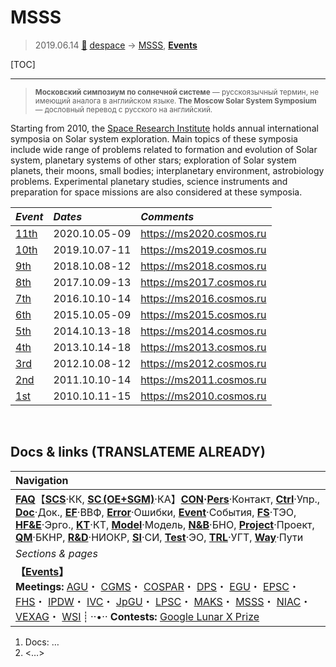 # MSSS
> 2019.06.14 [🚀](../index/index.md) [despace](index.md) → [MSSS](msss.md), **[Events](event.md)**

[TOC]

---

> <small>**Московский симпозиум по солнечной системе** — русскоязычный термин, не имеющий аналога в английском языке. **The Moscow Solar System Symposium** — дословный перевод с русского на английский.</small>

Starting from 2010, the [Space Research Institute](contact/iki_ras.md) holds annual international symposia on Solar system exploration. Main topics of these symposia include wide range of problems related to formation and evolution of Solar system, planetary systems of other stars; exploration of Solar system planets, their moons, small bodies; interplanetary environment, astrobiology problems. Experimental planetary studies, science instruments and preparation for space missions are also considered at these symposia.

<small>

|*Event*|*Dates*|*Comments*|
|:--|:--|:--|
|[11th](msss_11.md)|2020.10.05 ‑ 09|<https://ms2020.cosmos.ru>|
|[10th](msss_10.md)|2019.10.07 ‑ 11|<https://ms2019.cosmos.ru>|
|[9th](msss_9.md)|2018.10.08 ‑ 12|<https://ms2018.cosmos.ru>|
|[8th](msss_8.md)|2017.10.09 ‑ 13|<https://ms2017.cosmos.ru>|
|[7th](msss_7.md)|2016.10.10 ‑ 14|<https://ms2016.cosmos.ru>|
|[6th](msss_6.md)|2015.10.05 ‑ 09|<https://ms2015.cosmos.ru>|
|[5th](msss_5.md)|2014.10.13 ‑ 18|<https://ms2014.cosmos.ru>|
|[4th](msss_4.md)|2013.10.14 ‑ 18|<https://ms2013.cosmos.ru>|
|[3rd](msss_3.md)|2012.10.08 ‑ 12|<https://ms2012.cosmos.ru>|
|[2nd](msss_2.md)|2011.10.10 ‑ 14|<https://ms2011.cosmos.ru>|
|[1st](msss_1.md)|2010.10.11 ‑ 15|<https://ms2010.cosmos.ru>|

</small>



<p style="page-break-after:always"> </p>

## Docs & links (TRANSLATEME ALREADY)
|Navigation|
|:--|
|**[FAQ](faq.md)**【**[SCS](scs.md)**·КК, **[SC (OE+SGM)](sc.md)**·КА】**[CON](contact.md)·[Pers](person.md)**·Контакт, **[Ctrl](control.md)**·Упр., **[Doc](doc.md)**·Док., **[EF](ef.md)**·ВВФ, **[Error](error.md)**·Ошибки, **[Event](event.md)**·События, **[FS](fs.md)**·ТЭО, **[HF&E](hfe.md)**·Эрго., **[KT](kt.md)**·КТ, **[Model](model.md)**·Модель, **[N&B](nnb.md)**·БНО, **[Project](project.md)**·Проект, **[QM](qm.md)**·БКНР, **[R&D](rnd.md)**·НИОКР, **[SI](si.md)**·СИ, **[Test](test.md)**·ЭО, **[TRL](trl.md)**·УГТ, **[Way](way.md)**·Пути|
|*Sections & pages*|
|**【[Events](event.md)】**<br> **Meetings:** [AGU](agu.md)・ [CGMS](cgms.md)・ [COSPAR](cospar.md)・ [DPS](dps.md)・ [EGU](egu.md)・ [EPSC](epsc.md)・ [FHS](fhs.md)・ [IPDW](ipdw.md)・ [IVC](ivc.md)・ [JpGU](jpgu.md)・ [LPSC](lpsc.md)・ [MAKS](maks.md)・ [MSSS](msss.md)・ [NIAC](niac_program.md)・ [VEXAG](vexag.md)・ [WSI](wsi.md) ┊ ··•·· **Contests:** [Google Lunar X Prize](google_lunar_x_prize.md)|

   1. Docs: …
   1. <…>
